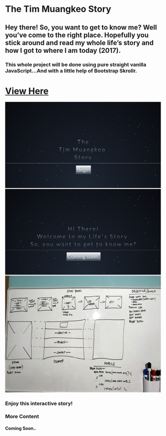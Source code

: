 <h1>The Tim Muangkeo Story</h1>
<h2>Hey there! So, you want to get to know me? Well you’ve come to the right place. Hopefully you stick around and read my whole life’s story and how I got to where I am today (2017). </h2>
<h3>This whole project will be done using pure straight vanilla JavaScript...And with a little help of Bootstrap Skrollr.</h3>
<h1><a href="https://ttmuangkeo.github.io/whoistimmuangkeo">View Here</a></h1>
<img src="images/intro.jpg" alt="intro picure">
<img src="images/intro2.jpg" alt="">
<img src="images/intro3.jpg" alt="">

<h3>Enjoy this interactive story!<h3>
<h3>More Content</h3>
<h4>Coming Soon..</h4>
